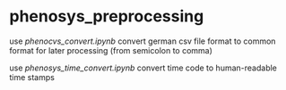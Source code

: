 # phenosys_preprocessing


use *phenocvs_convert.ipynb*
convert german csv file format to common format for later processing (from semicolon to comma)

use *phenosys_time_convert.ipynb*
convert time code to human-readable time stamps

